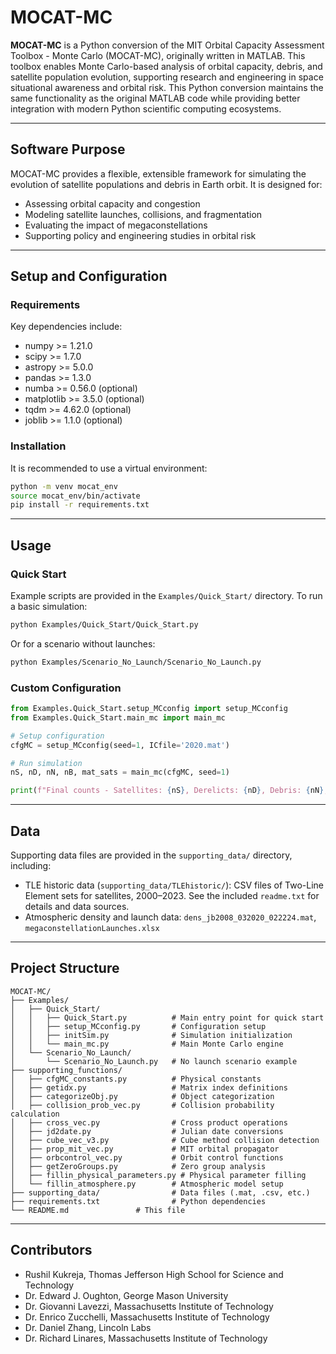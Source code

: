 # MOCAT-MC

**MOCAT-MC** is a Python conversion of the MIT Orbital Capacity Assessment Toolbox - Monte Carlo (MOCAT-MC), originally written in MATLAB. This toolbox enables Monte Carlo-based analysis of orbital capacity, debris, and satellite population evolution, supporting research and engineering in space situational awareness and orbital risk. This Python conversion maintains the same functionality as the original MATLAB code while providing better integration with modern Python scientific computing ecosystems.

---

## Software Purpose

MOCAT-MC provides a flexible, extensible framework for simulating the evolution of satellite populations and debris in Earth orbit. It is designed for:
- Assessing orbital capacity and congestion
- Modeling satellite launches, collisions, and fragmentation
- Evaluating the impact of megaconstellations
- Supporting policy and engineering studies in orbital risk

---

## Setup and Configuration

### Requirements

Key dependencies include:
- numpy >= 1.21.0
- scipy >= 1.7.0
- astropy >= 5.0.0
- pandas >= 1.3.0
- numba >= 0.56.0 (optional)
- matplotlib >= 3.5.0 (optional)
- tqdm >= 4.62.0 (optional)
- joblib >= 1.1.0 (optional)

### Installation

It is recommended to use a virtual environment:

```bash
python -m venv mocat_env
source mocat_env/bin/activate
pip install -r requirements.txt
```

---
## Usage
### Quick Start

Example scripts are provided in the `Examples/Quick_Start/` directory. To run a basic simulation:

```bash
python Examples/Quick_Start/Quick_Start.py
```

Or for a scenario without launches:

```bash
python Examples/Scenario_No_Launch/Scenario_No_Launch.py
```

### Custom Configuration

```python
from Examples.Quick_Start.setup_MCconfig import setup_MCconfig
from Examples.Quick_Start.main_mc import main_mc

# Setup configuration
cfgMC = setup_MCconfig(seed=1, ICfile='2020.mat')

# Run simulation
nS, nD, nN, nB, mat_sats = main_mc(cfgMC, seed=1)

print(f"Final counts - Satellites: {nS}, Derelicts: {nD}, Debris: {nN}, Rocket Bodies: {nB}")
```

---

## Data

Supporting data files are provided in the `supporting_data/` directory, including:
- TLE historic data (`supporting_data/TLEhistoric/`): CSV files of Two-Line Element sets for satellites, 2000–2023. See the included `readme.txt` for details and data sources.
- Atmospheric density and launch data: `dens_jb2008_032020_022224.mat`, `megaconstellationLaunches.xlsx`

---

## Project Structure

```
MOCAT-MC/
├── Examples/
│   ├── Quick_Start/
│   │   ├── Quick_Start.py          # Main entry point for quick start
│   │   ├── setup_MCconfig.py       # Configuration setup
│   │   ├── initSim.py              # Simulation initialization
│   │   └── main_mc.py              # Main Monte Carlo engine
│   └── Scenario_No_Launch/
│       └── Scenario_No_Launch.py   # No launch scenario example
├── supporting_functions/
│   ├── cfgMC_constants.py          # Physical constants
│   ├── getidx.py                   # Matrix index definitions
│   ├── categorizeObj.py            # Object categorization
│   ├── collision_prob_vec.py       # Collision probability calculation
│   ├── cross_vec.py                # Cross product operations
│   ├── jd2date.py                  # Julian date conversions
│   ├── cube_vec_v3.py              # Cube method collision detection
│   ├── prop_mit_vec.py             # MIT orbital propagator
│   ├── orbcontrol_vec.py           # Orbit control functions
│   ├── getZeroGroups.py            # Zero group analysis
│   ├── fillin_physical_parameters.py # Physical parameter filling
│   └── fillin_atmosphere.py        # Atmospheric model setup
├── supporting_data/                # Data files (.mat, .csv, etc.)
├── requirements.txt                # Python dependencies
└── README.md               # This file
```

---

## Contributors

- Rushil Kukreja, Thomas Jefferson High School for Science and Technology
- Dr. Edward J. Oughton, George Mason University
- Dr. Giovanni Lavezzi, Massachusetts Institute of Technology
- Dr. Enrico Zucchelli, Massachusetts Institute of Technology
- Dr. Daniel Zhang, Lincoln Labs
- Dr. Richard Linares, Massachusetts Institute of Technology